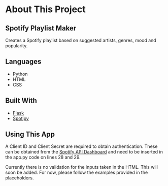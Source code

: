 # About This Project
## Spotify Playlist Maker
Creates a Spotify playlist based on suggested artists, genres, mood and popularity.

## Languages
- Python
- HTML
- CSS

## Built With
- [Flask](https://flask.palletsprojects.com/en/1.1.x/)
- [Spotipy](https://github.com/plamere/spotipy)

## Using This App
A Client ID and Client Secret are required to obtain authentication. These can be obtained from the [Spotify API Dashboard](https://developer.spotify.com/documentation/web-api/) and need to be inserted in the app.py code on lines 28 and 29.

Currently there is no validation for the inputs taken in the HTML. This will soon be added. For now, please follow the examples provided in the placeholders.
